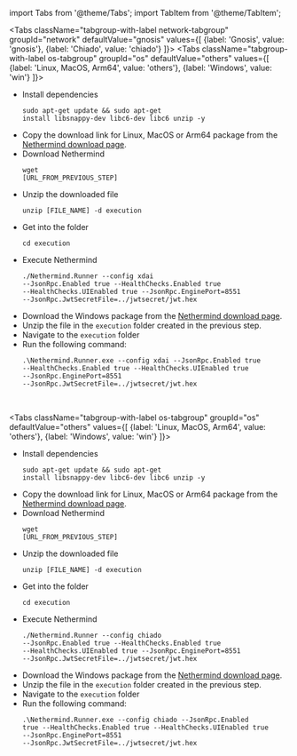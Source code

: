 import Tabs from '@theme/Tabs';
import TabItem from '@theme/TabItem';

<Tabs className="tabgroup-with-label network-tabgroup" groupId="network" defaultValue="gnosis" values={[
    {label: 'Gnosis', value: 'gnosis'},
    {label: 'Chiado', value: 'chiado'}
]}>
    <TabItem value="gnosis">
        <Tabs className="tabgroup-with-label os-tabgroup" groupId="os" defaultValue="others" values={[
            {label: 'Linux, MacOS, Arm64', value: 'others'},
            {label: 'Windows', value: 'win'}
        ]}>
            <TabItem value="others">
                <div>
                    <ul>
                        <li>
                            Install dependencies
                            <pre><code>sudo apt-get update && sudo apt-get install libsnappy-dev libc6-dev libc6 unzip -y</code></pre>
                        </li>
                         <li>Copy the download link for Linux, MacOS or Arm64 package from the <a href="https://downloads.nethermind.io/" target="_blank">Nethermind download page</a>.</li>
                        <li>
                            Download Nethermind
                            <pre><code>wget [URL_FROM_PREVIOUS_STEP]</code></pre>
                        </li>
                        <li>
                            Unzip the downloaded file
                            <pre><code>unzip [FILE_NAME] -d execution</code></pre>
                        </li>
                        <li>
                            Get into the folder
                            <pre><code>cd execution</code></pre>
                        </li>
                        <li>
                            Execute Nethermind
                            <pre><code>./Nethermind.Runner --config xdai --JsonRpc.Enabled true  --HealthChecks.Enabled true --HealthChecks.UIEnabled true --JsonRpc.EnginePort=8551 --JsonRpc.JwtSecretFile=../jwtsecret/jwt.hex</code></pre>
                        </li>
                    </ul>
                </div>
            </TabItem>
            <TabItem value="win">
                <div>
                    <ul>
                        <li>Download the Windows package from the <a href="https://downloads.nethermind.io/" target="_blank">Nethermind download page</a>.</li>
                        <li>Unzip the file in the <code>execution</code> folder created in the previous step.</li>
                        <li>Navigate to the <code>execution</code> folder</li>
                        <li>
                            Run the following command:
                            <pre><code>.\Nethermind.Runner.exe --config xdai --JsonRpc.Enabled true  --HealthChecks.Enabled true --HealthChecks.UIEnabled true --JsonRpc.EnginePort=8551 --JsonRpc.JwtSecretFile=../jwtsecret/jwt.hex</code></pre>    
                        </li>
                    </ul> 
                </div>
            </TabItem>
        </Tabs>
    </TabItem>
    <TabItem value="chiado">
        <Tabs className="tabgroup-with-label os-tabgroup" groupId="os" defaultValue="others" values={[
            {label: 'Linux, MacOS, Arm64', value: 'others'},
            {label: 'Windows', value: 'win'}
        ]}>
            <TabItem value="others">
                <div>
                    <ul>
                        <li>
                            Install dependencies
                            <pre><code>sudo apt-get update && sudo apt-get install libsnappy-dev libc6-dev libc6 unzip -y</code></pre>
                        </li>
                         <li>Copy the download link for Linux, MacOS or Arm64 package from the <a href="https://downloads.nethermind.io/" target="_blank">Nethermind download page</a>.</li>
                        <li>
                            Download Nethermind
                            <pre><code>wget [URL_FROM_PREVIOUS_STEP]</code></pre>
                        </li>
                        <li>
                            Unzip the downloaded file
                            <pre><code>unzip [FILE_NAME] -d execution</code></pre>
                        </li>
                        <li>
                            Get into the folder
                            <pre><code>cd execution</code></pre>
                        </li>
                        <li>
                            Execute Nethermind
                            <pre><code>./Nethermind.Runner --config chiado --JsonRpc.Enabled true  --HealthChecks.Enabled true --HealthChecks.UIEnabled true --JsonRpc.EnginePort=8551 --JsonRpc.JwtSecretFile=../jwtsecret/jwt.hex</code></pre>
                        </li>
                    </ul>
                </div>
            </TabItem>
            <TabItem value="win">
                <div>
                    <ul>
                        <li>Download the Windows package from the <a href="https://downloads.nethermind.io/" target="_blank">Nethermind download page</a>.</li>
                        <li>Unzip the file in the <code>execution</code> folder created in the previous step.</li>
                        <li>Navigate to the <code>execution</code> folder</li>
                        <li>
                            Run the following command:
                            <pre><code>.\Nethermind.Runner.exe --config chiado --JsonRpc.Enabled true  --HealthChecks.Enabled true --HealthChecks.UIEnabled true --JsonRpc.EnginePort=8551 --JsonRpc.JwtSecretFile=../jwtsecret/jwt.hex</code></pre>
                        </li>
                    </ul>
                </div>
            </TabItem>
        </Tabs>
    </TabItem>
</Tabs>
